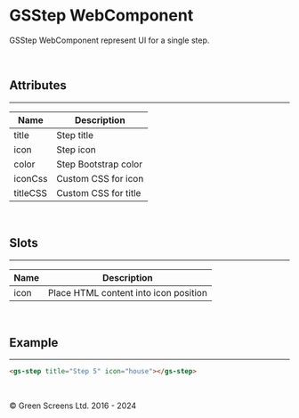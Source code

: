 # GSStep WebComponent

GSStep WebComponent represent UI for a single step.

 <br>
 
## Attributes
---
 
| Name               | Description                                                      |
|--------------------|------------------------------------------------------------------|
| title              | Step title                                                       |
| icon               | Step icon                                                        |
| color              | Step Bootstrap color                                             |
| iconCss            | Custom CSS for icon                                              |
| titleCSS           | Custom CSS for title                                             |
 
<br>

## Slots
---

| Name               | Description                                              |
|--------------------|----------------------------------------------------------|
| icon               | Place HTML content into icon position                    |

<br>

## Example
---

```html
<gs-step title="Step 5" icon="house"></gs-step>
```

<br>

&copy; Green Screens Ltd. 2016 - 2024
